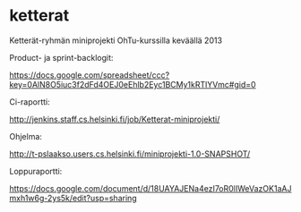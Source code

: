 ketterat
========

Ketterät-ryhmän miniprojekti OhTu-kurssilla keväällä 2013

Product- ja sprint-backlogit:

https://docs.google.com/spreadsheet/ccc?key=0AlN8O5iuc3f2dFd4OEJ0eEhlb2Eyc1BCMy1kRTlYVmc#gid=0

Ci-raportti:

http://jenkins.staff.cs.helsinki.fi/job/Ketterat-miniprojekti/

Ohjelma:

http://t-pslaakso.users.cs.helsinki.fi/miniprojekti-1.0-SNAPSHOT/

Loppuraportti:

https://docs.google.com/document/d/18UAYAJENa4ezI7oR0lIWeVazOK1aAJmxh1w6g-2ys5k/edit?usp=sharing
	
